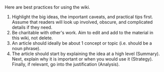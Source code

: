 Here are best practices for using the wiki. 

1. Highlight the big ideas, the important caveats, and practical tips first. Assume that readers will look up involved, obscure, and complicated details if they need.
2. Be charitable with other's work. Aim to edit and add to the material in this wiki, not delete.
3. An article should ideally be about 1 concept or topic (i.e. should be a noun phrase).
4. The article should start by explaining the idea at a high level (Summary). Next, explain why it is important or when you would use it (Strategy). Finally, if relevant, go into the justification (Analysis).